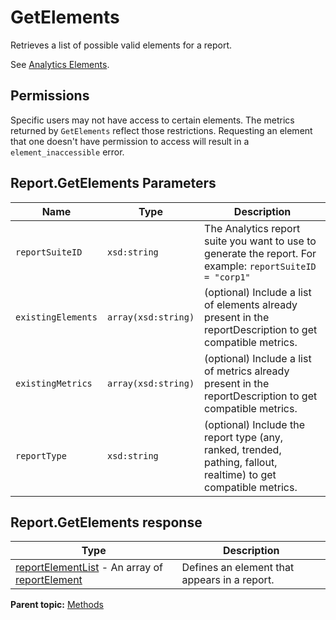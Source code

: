 # GetElements

Retrieves a list of possible valid elements for a report.

See [Analytics Elements](../elements.md#).

## Permissions

Specific users may not have access to certain elements. The metrics returned by `GetElements` reflect those restrictions. Requesting an element that one doesn't have permission to access will result in a `element_inaccessible` error.

## Report.GetElements Parameters

|Name|Type|Description|
|----|----|-----------|
| `reportSuiteID` | `xsd:string` |The Analytics report suite you want to use to generate the report. For example: `reportSuiteID = "corp1"` |
| `existingElements` | `array(xsd:string)` |\(optional\) Include a list of elements already present in the reportDescription to get compatible metrics.|
| `existingMetrics` | `array(xsd:string)` |\(optional\) Include a list of metrics already present in the reportDescription to get compatible metrics.|
| `reportType` | `xsd:string` |\(optional\) Include the report type \(any, ranked, trended, pathing, fallout, realtime\) to get compatible metrics.|

## Report.GetElements response

|Type|Description|
|----|-----------|
|  [reportElementList](../data_types/r_reportElements.md#) - An array of [reportElement](../data_types/r_reportElement.md#) | Defines an element that appears in a report. |

**Parent topic:** [Methods](../methods/methods.md)

